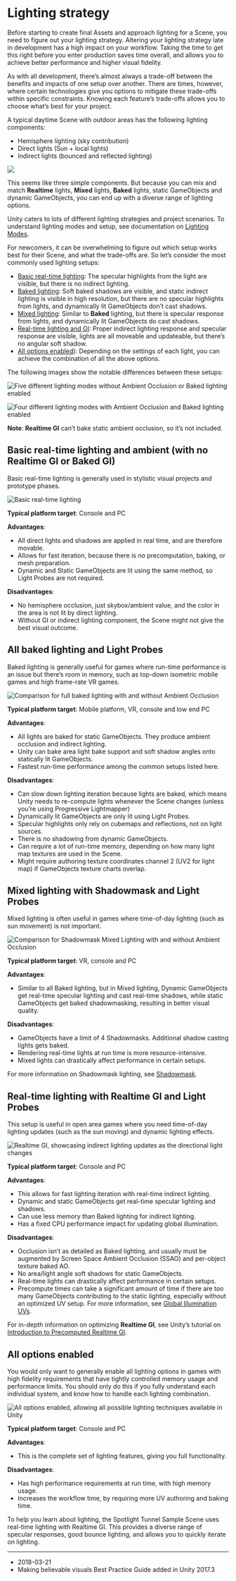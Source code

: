 # Lighting strategy

Before starting to create final Assets and approach lighting for a Scene, you need to figure out your lighting strategy. Altering your lighting strategy late in development has a high impact on your workflow. Taking the time to get this right before you enter production saves time overall, and allows you to achieve better performance and higher visual fidelity.

As with all development, there’s almost always a trade-off between the benefits and impacts of one setup over another. There are times, however, where certain technologies give you options to mitigate these trade-offs within specific constraints. Knowing each feature’s trade-offs allows you to choose what’s best for your project. 

A typical daytime Scene with outdoor areas has the following lighting components:

* Hemisphere lighting (sky contribution)
* Direct lights (Sun + local lights)
* Indirect lights (bounced and reflected lighting)

![](../uploads/Main/BelievableVisualsHemisphereLighting.png)

This seems like three simple components. But because you can mix and match __Realtime__ lights, __Mixed__ lights, __Baked__ lights, static GameObjects and dynamic GameObjects, you can end up with a diverse range of lighting options.

Unity caters to lots of different lighting strategies and project scenarios. To understand lighting modes and setup, see documentation on [Lighting Modes](LightModes).

For newcomers, it can be overwhelming to figure out which setup works best for their Scene, and what the trade-offs are. So let’s consider the most commonly used lighting setups:

* [Basic real-time lighting](#realtime): The specular highlights from the light are visible, but there is no indirect lighting.
* [Baked lighting](#baked): Soft baked shadows are visible, and static indirect lighting is visible in high resolution, but there are no specular highlights from lights, and dynamically lit GameObjects don’t cast shadows.
* [Mixed lighting](#mixed): Similar to __Baked__ lighting, but there is specular response from lights, and dynamically lit GameObjects do cast shadows.
* [Real-time lighting and GI](#realtimeGI): Proper indirect lighting response and specular response are visible, lights are all moveable and updateable, but there’s no angular soft shadow.
* [All options enabled](#all)): Depending on the settings of each light, you can achieve the combination of all the above options.

The following images show the notable differences between these setups:

![Five different lighting modes without Ambient Occlusion or Baked lighting enabled](../uploads/Main/BelievableVisuals5LightModes.gif)


![Four different lighting modes with Ambient Occlusion and Baked lighting enabled](../uploads/Main/BelievableVisuals4LightModes.gif)


__Note__: __Realtime GI__ can’t bake static ambient occlusion, so it’s not included.

<a name="realtime"></a>
## Basic real-time lighting and ambient (with no Realtime GI or Baked GI)

Basic real-time lighting is generally used in stylistic visual projects and prototype phases.

![Basic real-time lighting](../uploads/Main/BelievableVisualsBaked.gif)

**Typical platform target**: Console and PC

**Advantages**:

* All direct lights and shadows are applied in real time, and are therefore movable.
* Allows for fast iteration, because there is no precomputation, baking, or mesh preparation.
* Dynamic and Static GameObjects are lit using the same method, so Light Probes are not required.

**Disadvantages**:

* No hemisphere occlusion, just skybox/ambient value, and the color in the area is not lit by direct lighting.
* Without GI or indirect lighting component, the Scene might not give the best visual outcome.

<a name="baked"></a>
## All baked lighting and Light Probes

Baked lighting is generally useful for games where run-time performance is an issue but there’s room in memory, such as top-down isometric mobile games and high frame-rate VR games.

![Comparison for full baked lighting with and without Ambient Occlusion](../uploads/Main/BelievableVisualsBakedLightProbes.gif)

**Typical platform target**: Mobile platform, VR, console and low end PC

**Advantages**:

* All lights are baked for static GameObjects. They produce ambient occlusion and indirect lighting.
* Unity can bake area light bake support and soft shadow angles onto statically lit GameObjects.
* Fastest run-time performance among the common setups listed here.

**Disadvantages**:

* Can slow down lighting iteration because lights are baked, which means Unity needs to re-compute lights whenever the Scene changes (unless you’re using Progressive Lightmapper)
* Dynamically lit GameObjects are only lit using Light Probes.
* Specular highlights only rely on cubemaps and reflections, not on light sources.
* There is no shadowing from dynamic GameObjects.
* Can require a lot of run-time memory, depending on how many light map textures are used in the Scene.
* Might require authoring texture coordinates channel 2 (UV2 for light map) if GameObjects texture charts overlap.

<a name="mixed"></a>
## Mixed lighting with Shadowmask and Light Probes

Mixed lighting is often useful in games where time-of-day lighting (such as sun movement) is not important.

![Comparison for __Shadowmask__ __Mixed__ Lighting with and without Ambient Occlusion](../uploads/Main/BelievableVisualsShadowmaskLightProbes.gif)

**Typical platform target**: VR, console and PC

**Advantages**:

* Similar to all Baked lighting, but in Mixed lighting, Dynamic GameObjects get real-time specular lighting and cast real-time shadows, while static GameObjects get baked shadowmasking, resulting in better visual quality.

**Disadvantages**:

* GameObjects have a limit of 4 Shadowmasks. Additional shadow casting lights gets baked.
* Rendering real-time lights at run time is more resource-intensive.
* Mixed lights can drastically affect performance in certain setups.

For more information on Shadowmask lighting, see [Shadowmask](LightMode-Mixed-Shadowmask).

<a name="realtimeGI"></a>
## Real-time lighting with Realtime GI and Light Probes

This setup is useful in open area games where you need time-of-day lighting updates (such as the sun moving) and dynamic lighting effects.

![Realtime GI, showcasing indirect lighting updates as the directional light changes](../uploads/Main/BelievableVisualsRealtimeGILightProbes.gif)

**Typical platform target**: Console and PC

**Advantages**:

* This allows for fast lighting iteration with real-time indirect lighting.
* Dynamic and static GameObjects get real-time specular lighting and shadows.
* Can use less memory than Baked lighting for indirect lighting.
* Has a fixed CPU performance impact for updating global illumination.

**Disadvantages**:

* Occlusion isn’t as detailed as Baked lighting, and usually must be augmented by Screen Space Ambient Occlusion (SSAO) and per-object texture baked AO.
* No area/light angle soft shadows for static GameObjects.
* Real-time lights can drastically affect performance in certain setups.
* Precompute times can take a significant amount of time if there are too many GameObjects contributing to the static lighting, especially without an optimized UV setup. For more information, see [Global Illumination UVs](LightingGiUvs).

For in-depth information on optimizing __Realtime GI__, see Unity’s tutorial on [Introduction to Precomputed Realtime GI](https://unity3d.com/learn/tutorials/topics/graphics/introduction-precomputed-realtime-gi).

<a name="all"></a>
## All options enabled

You would only want to generally enable all lighting options in games with high fidelity requirements that have tightly controlled memory usage and performance limits. You should only do this if you fully understand each individual system, and know how to handle each lighting combination.

![All options enabled, allowing all possible lighting techniques available in Unity](../uploads/Main/BelievableVisualsAllLightOptions.gif)

**Typical platform target**: Console and PC

**Advantages**:

* This is the complete set of lighting features, giving you full functionality.

**Disadvantages**:

* Has high performance requirements at run time, with high memory usage.
* Increases the workflow time, by requiring more UV authoring and baking time.

To help you learn about lighting, the Spotlight Tunnel Sample Scene uses real-time lighting with Realtime GI. This provides a diverse range of specular responses, good bounce lighting, and allows you to quickly iterate on lighting.

---

* <span class="page-edit">2018-03-21  <!-- include IncludeTextNewPageSomeEdit --></span>
* <span class="page-history">Making believable visuals Best Practice Guide added in Unity 2017.3</span>